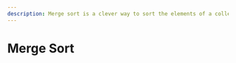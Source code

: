 ```yaml
---
description: Merge sort is a clever way to sort the elements of a collection.
---
```


# Merge Sort

